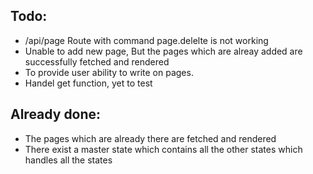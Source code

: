 ## Todo:
- /api/page Route with command page.delelte is not working
- Unable to add new page, But the pages which are alreay added are successfully fetched and rendered
- To provide user ability to write on pages.
- Handel get function, yet to test

## Already done:
- The pages which are already there are fetched and rendered
- There exist a master state which contains all the other states which handles all the states
